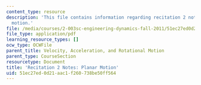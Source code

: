 ```yaml
---
content_type: resource
description: 'This file contains information regarding recitation 2 notes: planar
  motion.'
file: /media/courses/2-003sc-engineering-dynamics-fall-2011/51ec27ed0d21aac1f260738be50ff564_MIT2_003SCF11_rec2notes1.pdf
file_type: application/pdf
learning_resource_types: []
ocw_type: OCWFile
parent_title: Velocity, Acceleration, and Rotational Motion
parent_type: CourseSection
resourcetype: Document
title: 'Recitation 2 Notes: Planar Motion'
uid: 51ec27ed-0d21-aac1-f260-738be50ff564
---
```

